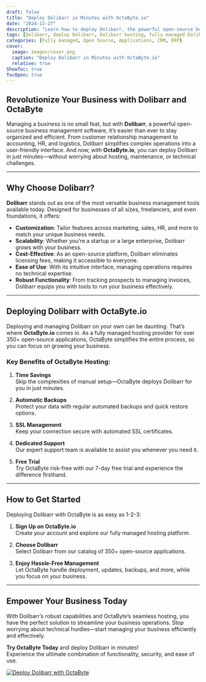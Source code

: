 ```yaml
---
draft: false
title: "Deploy Dolibarr in Minutes with OctaByte.io"
date: "2024-12-27"
description: "Learn how to deploy Dolibarr, the powerful open-source business management software, in minutes with OctaByte.io. Enjoy fully managed hosting, automated backups, and dedicated support for a seamless experience."
tags: [Dolibarr, deploy Dolibarr, Dolibarr hosting, fully managed Dolibarr, open-source business software, OctaByte, automated backups, SSL management, managed hosting, business management tools]
categories: [Fully managed, Open Source, Applications, CRM, ERP]
cover:
  image: images/cover.png
  caption: "Deploy Dolibarr in Minutes with OctaByte.io"
  relative: true
ShowToc: true
TocOpen: true
---
```

## Revolutionize Your Business with Dolibarr and OctaByte

Managing a business is no small feat, but with **Dolibarr**, a powerful open-source business management software, it’s easier than ever to stay organized and efficient. From customer relationship management to accounting, HR, and logistics, Dolibarr simplifies complex operations into a user-friendly interface. And now, with **OctaByte.io**, you can deploy Dolibarr in just minutes—without worrying about hosting, maintenance, or technical challenges.

---

## Why Choose Dolibarr?

**Dolibarr** stands out as one of the most versatile business management tools available today. Designed for businesses of all sizes, freelancers, and even foundations, it offers:

- **Customization**: Tailor features across marketing, sales, HR, and more to match your unique business needs.
- **Scalability**: Whether you’re a startup or a large enterprise, Dolibarr grows with your business.
- **Cost-Effective**: As an open-source platform, Dolibarr eliminates licensing fees, making it accessible to everyone.
- **Ease of Use**: With its intuitive interface, managing operations requires no technical expertise.
- **Robust Functionality**: From tracking prospects to managing invoices, Dolibarr equips you with tools to run your business effectively.

---

## Deploying Dolibarr with OctaByte.io

Deploying and managing Dolibarr on your own can be daunting. That’s where **OctaByte.io** comes in. As a fully managed hosting provider for over 350+ open-source applications, OctaByte simplifies the entire process, so you can focus on growing your business.

### Key Benefits of OctaByte Hosting:

1. **Time Savings**  
   Skip the complexities of manual setup—OctaByte deploys Dolibarr for you in just minutes.

2. **Automatic Backups**  
   Protect your data with regular automated backups and quick restore options.

3. **SSL Management**  
   Keep your connection secure with automated SSL certificates.

4. **Dedicated Support**  
   Our expert support team is available to assist you whenever you need it.

5. **Free Trial**  
   Try OctaByte risk-free with our 7-day free trial and experience the difference firsthand.

---

## How to Get Started

Deploying Dolibarr with OctaByte is as easy as 1-2-3:

1. **Sign Up on OctaByte.io**  
   Create your account and explore our fully managed hosting platform.

2. **Choose Dolibarr**  
   Select Dolibarr from our catalog of 350+ open-source applications.

3. **Enjoy Hassle-Free Management**  
   Let OctaByte handle deployment, updates, backups, and more, while you focus on your business.

---

## Empower Your Business Today

With Dolibarr’s robust capabilities and OctaByte’s seamless hosting, you have the perfect solution to streamline your business operations. Stop worrying about technical hurdles—start managing your business efficiently and effectively.

**Try OctaByte Today** and deploy Dolibarr in minutes!  
Experience the ultimate combination of functionality, security, and ease of use.


[![Deploy Dolibarr with OctaByte](/images/deploy-on-octabyte.png)](https://octabyte.io/fully-managed-open-source-services/applications/crm-erp/dolibarr)
